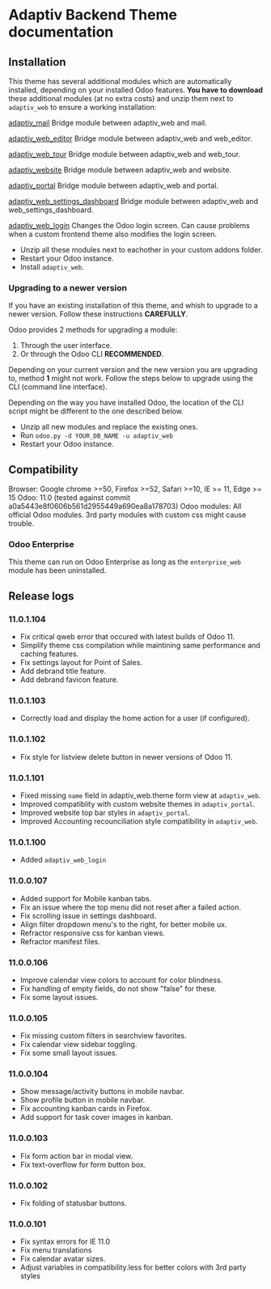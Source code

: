 # Adaptiv Backend Theme documentation


## Installation

This theme has several additional modules which are automatically installed, depending on your installed Odoo features.
**You have to download** these additional modules (at no extra costs) and unzip them next to `adaptiv_web` to ensure a working installation:

[adaptiv_mail](https://apps.odoo.com/apps/modules/11.0/adaptiv_mail/)
Bridge module between adaptiv_web and mail.

[adaptiv_web_editor](https://apps.odoo.com/apps/modules/11.0/adaptiv_web_editor/)
Bridge module between adaptiv_web and web_editor.

[adaptiv_web_tour](https://apps.odoo.com/apps/modules/11.0/adaptiv_web_tour/)
Bridge module between adaptiv_web and web_tour.

[adaptiv_website](https://apps.odoo.com/apps/modules/11.0/adaptiv_website/)
Bridge module between adaptiv_web and website.

[adaptiv_portal](https://apps.odoo.com/apps/modules/11.0/adaptiv_portal/)
Bridge module between adaptiv_web and portal.

[adaptiv_web_settings_dashboard](https://apps.odoo.com/apps/modules/11.0/adaptiv_web_settings_dashboard/)
Bridge module between adaptiv_web and web_settings_dashboard.

[adaptiv_web_login](https://apps.odoo.com/apps/modules/11.0/adaptiv_web_login/)
Changes the Odoo login screen. Can cause problems when a custom frontend theme also modifies the login screen.

- Unzip all these modules next to eachother in your custom addons folder.
- Restart your Odoo instance.
- Install `adaptiv_web`.

### Upgrading to a newer version

If you have an existing installation of this theme, and whish to upgrade to a newer version. Follow
these instructions **CAREFULLY**.

Odoo provides 2 methods for upgrading a module:

1. Through the user interface.
2. Or through the Odoo CLI **RECOMMENDED**.

Depending on your current version and the new version you are upgrading to,
method **1** might not work. Follow the steps below to upgrade using
the CLI (command line interface).

Depending on the way you have installed Odoo, the location of the CLI script
might be different to the one described below.

- Unzip all new modules and replace the existing ones.
- Run `odoo.py -d YOUR_DB_NAME -u adaptiv_web`
- Restart your Odoo instance.

## Compatibility

Browser: Google chrome >=50, Firefox >=52, Safari >=10, IE >= 11, Edge >= 15
Odoo: 11.0 (tested against commit a0a5443e8f0606b561d2955449a690ea8a178703)
Odoo modules: All official Odoo modules. 3rd party modules with custom css might cause trouble.

### Odoo Enterprise

This theme can run on Odoo Enterprise as long as the `enterprise_web` module has been uninstalled.

## Release logs

### 11.0.1.104
- Fix critical qweb error that occured with latest builds of Odoo 11.
- Simplify theme css compilation while maintining same performance and caching features.
- Fix settings layout for Point of Sales.
- Add debrand title feature.
- Add debrand favicon feature.

### 11.0.1.103
- Correctly load and display the home action for a user (if configured).

### 11.0.1.102
- Fix style for listview delete button in newer versions of Odoo 11.

### 11.0.1.101
- Fixed missing `name` field in adaptiv_web.theme form view at `adaptiv_web`.
- Improved compatiblity with custom website themes in `adaptiv_portal`.
- Improved website top bar styles in `adaptiv_portal`.
- Improved Accounting recounciliation style compatibility in `adaptiv_web`.

### 11.0.1.100
- Added `adaptiv_web_login`

### 11.0.0.107
- Added support for Mobile kanban tabs.
- Fix an issue where the top menu did not reset after a failed action.
- Fix scrolling issue in settings dashboard.
- Align filter dropdown menu's to the right, for better mobile ux.
- Refractor responsive css for kanban views.
- Refractor manifest files.

### 11.0.0.106
- Improve calendar view colors to account for color blindness.
- Fix handling of empty fields, do not show "false" for these.
- Fix some layout issues.

### 11.0.0.105
- Fix missing custom filters in searchview favorites.
- Fix calendar view sidebar toggling.
- Fix some small layout issues.

### 11.0.0.104
- Show message/activity buttons in mobile navbar.
- Show profile button in mobile navbar.
- Fix accounting kanban cards in Firefox.
- Add support for task cover images in kanban.

### 11.0.0.103
- Fix form action bar in modal view.
- Fix text-overflow for form button box.

### 11.0.0.102
- Fix folding of statusbar buttons.

### 11.0.0.101
- Fix syntax errors for IE 11.0
- Fix menu translations
- Fix calendar avatar sizes.
- Adjust variables in compatibility.less for better colors with 3rd party styles



